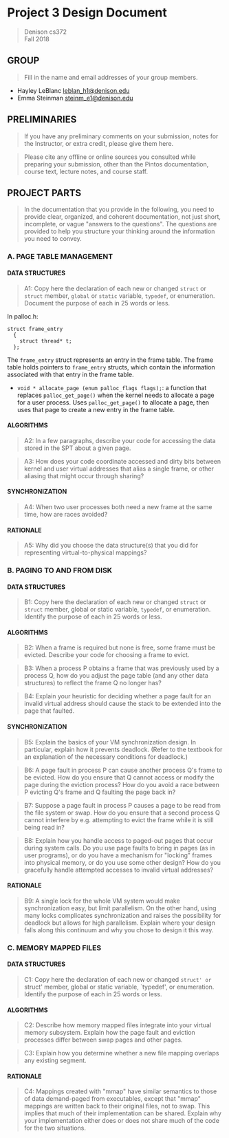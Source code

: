 
# Project 3 Design Document

> Denison cs372  
> Fall 2018

## GROUP

> Fill in the name and email addresses of your group members.

- Hayley LeBlanc <leblan_h1@denison.edu>
- Emma Steinman <steinm_e1@denison.edu>

## PRELIMINARIES

> If you have any preliminary comments on your submission, notes for the
> Instructor, or extra credit, please give them here.

> Please cite any offline or online sources you consulted while
> preparing your submission, other than the Pintos documentation, course
> text, lecture notes, and course staff.

## PROJECT PARTS

> In the documentation that you provide in the following, you need to provide clear, organized, and coherent documentation, not just short, incomplete, or vague "answers to the questions".  The questions are provided to help you structure your thinking around the information you need to convey.

### A. PAGE TABLE MANAGEMENT  

#### DATA STRUCTURES

> A1: Copy here the declaration of each new or changed `struct` or
> `struct` member, `global` or `static` variable, `typedef`, or
> enumeration.  Document the purpose of each in 25 words or less.

In palloc.h:

    struct frame_entry
      {
        struct thread* t;
      };

The `frame_entry` struct represents an entry in the frame table. The frame table holds pointers to `frame_entry` structs, which contain the information associated with that entry in the frame table.

- `void * allocate_page (enum palloc_flags flags);`: a function that replaces `palloc_get_page()` when the kernel needs to allocate a page for a user process. Uses `palloc_get_page()` to allocate a page, then uses that page to create a new entry in the frame table.

#### ALGORITHMS

> A2: In a few paragraphs, describe your code for accessing the data
> stored in the SPT about a given page.

> A3: How does your code coordinate accessed and dirty bits between
> kernel and user virtual addresses that alias a single frame, or other aliasing that might occur through sharing?

#### SYNCHRONIZATION

> A4: When two user processes both need a new frame at the same time,
> how are races avoided?

#### RATIONALE

> A5: Why did you choose the data structure(s) that you did for
> representing virtual-to-physical mappings?

### B. PAGING TO AND FROM DISK
#### DATA STRUCTURES

> B1: Copy here the declaration of each new or changed `struct` or
> `struct` member, global or static variable, `typedef`, or
> enumeration.  Identify the purpose of each in 25 words or less.

#### ALGORITHMS ####

> B2: When a frame is required but none is free, some frame must be
> evicted.  Describe your code for choosing a frame to evict.

> B3: When a process P obtains a frame that was previously used by a
> process Q, how do you adjust the page table (and any other data
> structures) to reflect the frame Q no longer has?

> B4: Explain your heuristic for deciding whether a page fault for an
> invalid virtual address should cause the stack to be extended into
> the page that faulted.

#### SYNCHRONIZATION ####

> B5: Explain the basics of your VM synchronization design.  In
> particular, explain how it prevents deadlock.  (Refer to the
> textbook for an explanation of the necessary conditions for
> deadlock.)

> B6: A page fault in process P can cause another process Q's frame
> to be evicted.  How do you ensure that Q cannot access or modify
> the page during the eviction process?  How do you avoid a race
> between P evicting Q's frame and Q faulting the page back in?

> B7: Suppose a page fault in process P causes a page to be read from
> the file system or swap.  How do you ensure that a second process Q
> cannot interfere by e.g. attempting to evict the frame while it is
> still being read in?

> B8: Explain how you handle access to paged-out pages that occur
> during system calls.  Do you use page faults to bring in pages (as
> in user programs), or do you have a mechanism for "locking" frames
> into physical memory, or do you use some other design?  How do you
> gracefully handle attempted accesses to invalid virtual addresses?

#### RATIONALE ####

> B9: A single lock for the whole VM system would make
> synchronization easy, but limit parallelism.  On the other hand,
> using many locks complicates synchronization and raises the
> possibility for deadlock but allows for high parallelism.  Explain
> where your design falls along this continuum and why you chose to
> design it this way.

### C. MEMORY MAPPED FILES

#### DATA STRUCTURES ####

> C1: Copy here the declaration of each new or changed `struct' or
> `struct' member, global or static variable, `typedef', or
> enumeration.  Identify the purpose of each in 25 words or less.

#### ALGORITHMS ####

> C2: Describe how memory mapped files integrate into your virtual
> memory subsystem.  Explain how the page fault and eviction
> processes differ between swap pages and other pages.

> C3: Explain how you determine whether a new file mapping overlaps
> any existing segment.

#### RATIONALE ####

> C4: Mappings created with "mmap" have similar semantics to those of
> data demand-paged from executables, except that "mmap" mappings are
> written back to their original files, not to swap.  This implies
> that much of their implementation can be shared.  Explain why your
> implementation either does or does not share much of the code for
> the two situations.
